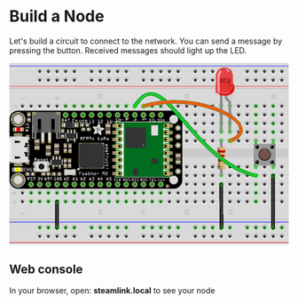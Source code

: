 # Build a Node

Let's build a circuit to connect to the network. You can send a message by pressing the button. Received messages should light up the LED.

![SL_testnode0_bb.png](SL_testnode0_bb.png)

## Web console
In your browser, open: **steamlink.local** to see your node

